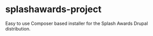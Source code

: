 # splashawards-project
Easy to use Composer based installer for the Splash Awards Drupal distribution.
